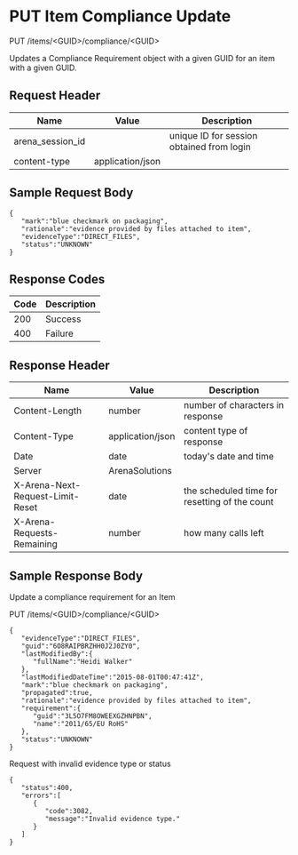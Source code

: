 # PUT Item Compliance Update
PUT /items/&lt;GUID&gt;/compliance/&lt;GUID&gt;

Updates a Compliance Requirement object with a given GUID  for an item with a given GUID.

## Request Header

| Name<br> | Value<br> | Description<br> |
|  --- |  --- |  --- | 
| arena_session_id<br> |   | unique ID for session obtained from login<br> |
| content-type<br> | application/json<br> |   |

## Sample Request Body
```
{  
   "mark":"blue checkmark on packaging",
   "rationale":"evidence provided by files attached to item",
   "evidenceType":"DIRECT_FILES",
   "status":"UNKNOWN"
}
```
## Response Codes

| Code<br> | Description<br> |
|  --- |  --- | 
| 200<br> | Success<br> |
| 400<br> | Failure<br> |

## Response Header

| Name<br> | Value<br> | Description<br> |
|  --- |  --- |  --- | 
| Content-Length<br> | number<br> | number of characters in response<br> |
| Content-Type<br> | application/json<br> | content type of response<br> |
| Date<br> | date<br> | today's date and time<br> |
| Server<br> | ArenaSolutions<br> |   |
| X-Arena-Next-Request-Limit-Reset<br> | date<br> | the scheduled time for resetting of the count<br> |
| X-Arena-Requests-Remaining<br> | number<br> | how many calls left<br> |

## Sample Response Body
Update a compliance requirement for an Item

PUT /items/&lt;GUID&gt;/compliance/&lt;GUID&gt;

```
{  
   "evidenceType":"DIRECT_FILES",
   "guid":"6O8RAIPBRZHH0J2J0ZY0",
   "lastModifiedBy":{  
      "fullName":"Heidi Walker"
   },
   "lastModifiedDateTime":"2015-08-01T00:47:41Z",
   "mark":"blue checkmark on packaging",
   "propagated":true,
   "rationale":"evidence provided by files attached to item",
   "requirement":{  
      "guid":"3L5O7FM8OWEEXGZHNPBN",
      "name":"2011/65/EU RoHS"
   },
   "status":"UNKNOWN"
}
```
Request with invalid evidence type or status

```
{  
   "status":400,
   "errors":[  
      {  
         "code":3082,
         "message":"Invalid evidence type."
      }
   ]
}
```

